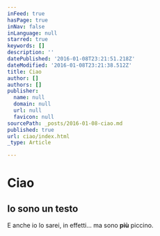 ```yaml
---
inFeed: true
hasPage: true
inNav: false
inLanguage: null
starred: true
keywords: []
description: ''
datePublished: '2016-01-08T23:21:51.218Z'
dateModified: '2016-01-08T23:21:38.512Z'
title: Ciao
author: []
authors: []
publisher:
  name: null
  domain: null
  url: null
  favicon: null
sourcePath: _posts/2016-01-08-ciao.md
published: true
url: ciao/index.html
_type: Article

---
```

# Ciao

## Io sono un testo

E anche io lo sarei, in effetti... ma sono **più** piccino.